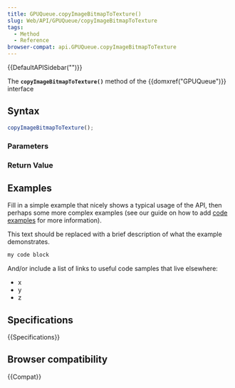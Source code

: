 ```yaml
---
title: GPUQueue.copyImageBitmapToTexture()
slug: Web/API/GPUQueue/copyImageBitmapToTexture
tags:
  - Method
  - Reference
browser-compat: api.GPUQueue.copyImageBitmapToTexture
---
```

{{DefaultAPISidebar("")}}

The **`copyImageBitmapToTexture()`** method of the {{domxref("GPUQueue")}} interface 

## Syntax

```js
copyImageBitmapToTexture();
```

### Parameters



### Return Value



## Examples

Fill in a simple example that nicely shows a typical usage of the API, then perhaps some more complex examples (see our guide on how to add [code examples](/en-US/docs/MDN/Contribute/Structures/Code_examples) for more information).

This text should be replaced with a brief description of what the example demonstrates.

```js
my code block
```

And/or include a list of links to useful code samples that live elsewhere:

*   x
*   y
*   z

## Specifications

{{Specifications}}

## Browser compatibility

{{Compat}}

